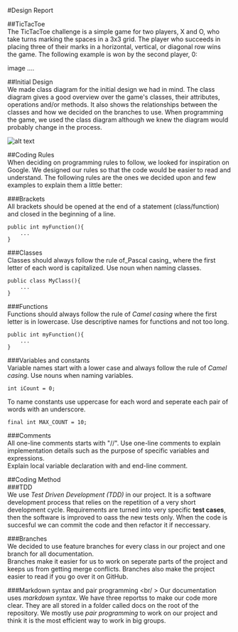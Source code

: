 #Design Report

##TicTacToe <br />
The TicTacToe challenge is a simple game for two players, X and O, who take turns marking the spaces in a 3x3 grid.
The player who succeeds in placing three of their marks in a horizontal, vertical, or diagonal row wins the game.
The following example is won by the second player, 0:

image ....  

##Initial Design <br />
We made class diagram for the initial design we had in mind. The class diagram gives a good overview over the game's classes, their attributes, operations and/or methods.
It also shows the relationships between the classes and how we decided on the branches to use. 
When programming the game, we used the class diagram although we knew the diagram would probably change in the process.
<br /> 

![alt text](https://github.com/KontrolAltDelete/TicTacToe/blob/master/docs/images/Tictactoeclassdiagram.JPG)


##Coding Rules <br />
When deciding on programming rules to follow, we looked for inspiration on Google.
We designed our rules so that the code would be easier to read and understand.
The following rules are the ones we decided upon and few examples to explain them a little better: <br />

###Brackets<br />
All brackets should be opened at the end of a statement (class/function)  and closed in the beginning of a line. <br /> 

    public int myFunction(){
        ...
    }

###Classes <br />
Classes should always follow the rule of_Pascal casing_ where the first letter of each word is capitalized. 
Use noun when naming classes.  <br />

    public class MyClass(){
        ...
    }

###Functions <br />
Functions should always follow the rule of _Camel casing_ where the first letter is in lowercase. 
Use descriptive names for functions and not too long.<br />
  
    public int myFunction(){
        ...
    }


###Variables and constants <br />
Variable names start with a lower case and always follow the rule of _Camel casing_. 
Use nouns when naming variables. <br />

    int iCount = 0;

To name constants use uppercase for each word and seperate each pair of words with an underscore. <br />

    final int MAX_COUNT = 10;

###Comments <br/>
All one-line comments starts with "//".
Use one-line comments to explain implementation details such as the purpose of specific variables and expressions. <br />
Explain local variable declaration with and end-line comment.


##Coding Method <br />
###TDD <br />
We use _Test Driven Development (TDD)_ in our project. It is a software development process that relies on the repetition of a very short development cycle. Requirements are turned into very specific **test cases**, then the software is improved to oass the new tests only.
When the code is succesful we can commit the code and then refactor it if neccessary. 

###Branches <br />
We decided to use feature branches for every class in our project and one branch for all documentation.  
Branches make it easier for us to work on seperate parts of the project and keeps us from getting merge conflicts. 
Branches also make the project easier to read if you go over it on GitHub.

###Markdown syntax and pair programming <br/ >
Our documentation uses _markdown syntax_. We have three reportss to make our code more clear.
They are all stored in a folder called docs on the root of the repository.
We mostly use _pair programming_ to work on our project and think it is the most efficient way to work in big groups. 


 




